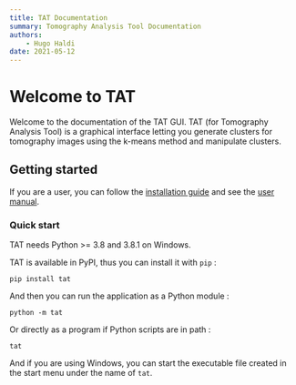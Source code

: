 ```yaml
---
title: TAT Documentation
summary: Tomography Analysis Tool Documentation
authors:
    - Hugo Haldi
date: 2021-05-12
---
```


# Welcome to TAT

Welcome to the documentation of the TAT GUI. TAT (for Tomography Analysis Tool) is a graphical interface letting you generate clusters for tomography images using the k-means method and manipulate clusters.

## Getting started

If you are a user, you can follow the [installation guide](user-guide/installation.md) and see the [user manual](user-guide/manual.md).

### Quick start

TAT needs Python >= 3.8 and 3.8.1 on Windows.

TAT is available in PyPI, thus you can install it with `pip` :

```shell
pip install tat
```

And then you can run the application as a Python module :

```shell
python -m tat
```

Or directly as a program if Python scripts are in path :

```shell
tat
```

And if you are using Windows, you can start the executable file created in the start menu under the name of `tat`.
